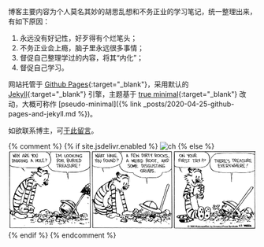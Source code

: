 博客主要内容为个人莫名其妙的胡思乱想和不务正业的学习笔记，统一整理出来，有如下原因：
   1. 永远没有好记性，好歹得有个烂笔头；
   2. 不务正业会上瘾，脑子里永远很多事情；
   3. 督促自己整理学过的内容，将其“内化”；
   4. 督促自己学习。

网站托管于 [Github Pages][github]{:target="_blank"}，采用默认的 [Jekyll][jekyll]{:target="_blank"} 引擎，主题基于 [true minimal][trueminimal]{:target="_blank"} 改动，大概可称作 [pseudo-minimal]({% link _posts/2020-04-25-github-pages-and-jekyll.md %})。

如欲联系博主，可[于此留言](/comments.html)。

{% comment %}
{% if site.jsdelivr.enabled %}
   ![ch]({{site.jsdelivr.url}}/assets/img/calvinandhobbes_treasure.gif)
{% else %}
   ![ch](/assets/img/calvinandhobbes_treasure.gif)
{% endif %}
{% endcomment %}

[github]: https://pages.github.com/
[jekyll]: https://jekyllrb.com/
[trueminimal]: https://github.com/cyevgeniy/jekyll-true-minimal/